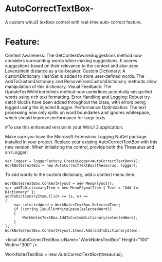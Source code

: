 # AutoCorrectTextBox-
A custom winui3 textbox control with real-time auto-correct feature.

# Feature:
Context Awareness: The GetContextAwareSuggestions method now considers surrounding words when making suggestions. It scores suggestions based on their relevance to the context and also uses Levenshtein distance as a tie-breaker.
Custom Dictionary: A customDictionary HashSet is added to store user-defined words. The AddToCustomDictionary and RemoveFromCustomDictionary methods allow manipulation of this dictionary.
Visual Feedback: The UpdateTextWithUnderlines method now underlines potentially misspelled words using rich text formatting.
Error Handling and Logging: Robust try-catch blocks have been added throughout the class, with errors being logged using the injected ILogger.
Performance Optimization: The text processing now only splits on word boundaries and ignores whitespace, which should improve performance for large texts.

#To use this enhanced version in your WinUI 3 application:

Make sure you have the Microsoft.Extensions.Logging NuGet package installed in your project.
Replace your existing AutoCorrectTextBox with this new version.
When initializing the control, provide both the Thesaurus and an ILogger:
```
var logger = loggerFactory.CreateLogger<AutoCorrectTextBox>();
WorkNotesTextBox = new AutoCorrectTextBox(thesaurus, logger);
```

To add words to the custom dictionary, add a context menu item:
```
WorkNotesTextBox.ContextFlyout = new MenuFlyout();
var addToDictionaryItem = new MenuFlyoutItem { Text = "Add to Dictionary" };
addToDictionaryItem.Click += (s, e) => 
{
    var selectedWord = WorkNotesTextBox.SelectedText;
    if (!string.IsNullOrWhiteSpace(selectedWord))
    {
        WorkNotesTextBox.AddToCustomDictionary(selectedWord);
    }
};
WorkNotesTextBox.ContextFlyout.Items.Add(addToDictionaryItem);
```

<local:AutoCorrectTextBox x:Name="WorkNotesTextBox" Height="100" Width="300" />

WorkNotesTextBox = new AutoCorrectTextBox(thesaurus);

<ToggleSwitch x:Name="AutoCorrectToggle" Header="Auto-Correct" 
              IsOn="{x:Bind WorkNotesTextBox.IsAutoCorrectEnabled, Mode=TwoWay}"/>
